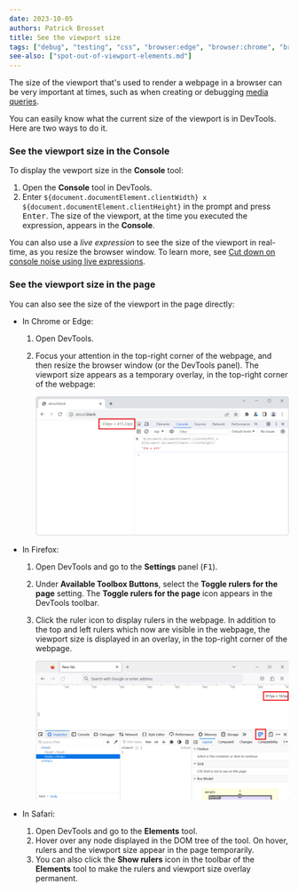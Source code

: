 ```yaml
---
date: 2023-10-05
authors: Patrick Brosset
title: See the viewport size
tags: ["debug", "testing", "css", "browser:edge", "browser:chrome", "browser:firefox", "browser:safari"]
see-also: ["spot-out-of-viewport-elements.md"]
---
```

The size of the viewport that's used to render a webpage in a browser can be very important at times, such as when creating or debugging [media queries](https://developer.mozilla.org/docs/Web/CSS/CSS_media_queries/Using_media_queries).

You can easily know what the current size of the viewport is in DevTools. Here are two ways to do it.

### See the viewport size in the Console

To display the vewport size in the **Console** tool:

1. Open the **Console** tool in DevTools.
1. Enter `${document.documentElement.clientWidth} x ${document.documentElement.clientHeight}` in the prompt and press <kbd>Enter</kbd>.
   The size of the viewport, at the time you executed the expression, appears in the **Console**.

You can also use a _live expression_ to see the size of the viewport in real-time, as you resize the browser window. To learn more, see [Cut down on console noise using live expressions](./live-expressions.md).

### See the viewport size in the page

You can also see the size of the viewport in the page directly:

* In Chrome or Edge:

    1. Open DevTools.
    1. Focus your attention in the top-right corner of the webpage, and then resize the browser window (or the DevTools panel).
       The viewport size appears as a temporary overlay, in the top-right corner of the webpage:

       ![Chrome, with DevTools opened, the viewport size overlay appears in the rendered webpage](../../assets/img/see-viewport-size-chrome.png)

* In Firefox:

    1. Open DevTools and go to the **Settings** panel (<kbd>F1</kbd>).
    1. Under **Available Toolbox Buttons**, select the **Toggle rulers for the page** setting.
       The **Toggle rulers for the page** icon appears in the DevTools toolbar.
    1. Click the ruler icon to display rulers in the webpage.
       In addition to the top and left rulers which now are visible in the webpage, the viewport size is displayed in an overlay, in the top-right corner of the webpage.

       ![Firefox, with DevTools opened, the viewport size overlay appears in the rendered webpage](../../assets/img/see-viewport-size-firefox.png)

* In Safari:

    1. Open DevTools and go to the **Elements** tool.
    1. Hover over any node displayed in the DOM tree of the tool.
       On hover, rulers and the viewport size appear in the page temporarily.
    1. You can also click the **Show rulers** icon in the toolbar of the **Elements** tool to make the rulers and viewport size overlay permanent.
